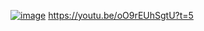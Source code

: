 [![image](https://github.com/user-attachments/assets/3d38e7c6-595e-4933-9dc6-5097ae70279c)](https://youtu.be/oO9rEUhSgtU?t=5)
https://youtu.be/oO9rEUhSgtU?t=5
